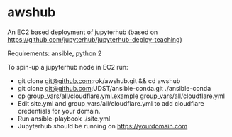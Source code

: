 # awshub
An EC2 based deployment of jupyterhub (based on https://github.com/jupyterhub/jupyterhub-deploy-teaching)

Requirements: ansible, python 2

To spin-up a jupyterhub node in EC2 run:
- git clone git@github.com:rok/awshub.git && cd awshub
- git clone git@github.com:UDST/ansible-conda.git ./ansible-conda
- cp group_vars/all/cloudflare.yml.example group_vars/all/cloudflare.yml
- Edit site.yml and group_vars/all/cloudflare.yml to add cloudflare credentials for your domain.
- Run ansible-playbook ./site.yml
- Jupyterhub should be running on https://yourdomain.com
